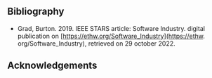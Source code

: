 
## Bibliography

* Grad, Burton. 2019. IEEE STARS article: Software Industry. digital publication on [https://ethw.org/Software_Industry](https://ethw.
  org/Software_Industry), retrieved on 29 october 2022.

## Acknowledgements

